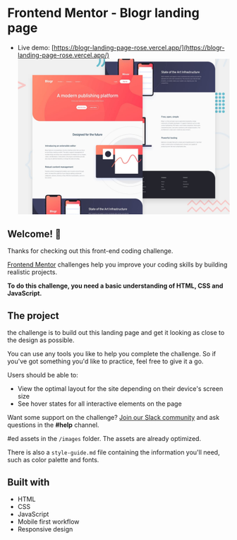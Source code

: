 # Frontend Mentor - Blogr landing page
- Live demo: [https://blogr-landing-page-rose.vercel.app/](https://blogr-landing-page-rose.vercel.app/)
![Design preview for the Blogr landing page coding challenge](./design/desktop-preview.jpg)

## Welcome! 👋

Thanks for checking out this front-end coding challenge.

[Frontend Mentor](https://www.frontendmentor.io) challenges help you improve your coding skills by building realistic projects.

**To do this challenge, you need a basic understanding of HTML, CSS and JavaScript.**

## The project

the challenge is to build out this landing page and get it looking as close to the design as possible.

You can use any tools you like to help you complete the challenge. So if you've got something you'd like to practice, feel free to give it a go.

Users should be able to:

- View the optimal layout for the site depending on their device's screen size
- See hover states for all interactive elements on the page

Want some support on the challenge? [Join our Slack community](https://www.frontendmentor.io/slack) and ask questions in the **#help** channel.

#ed assets in the `/images` folder. The assets are already optimized.

There is also a `style-guide.md` file containing the information you'll need, such as color palette and fonts.

## Built with
- HTML
- CSS
- JavaScript
- Mobile first workflow
- Responsive design
